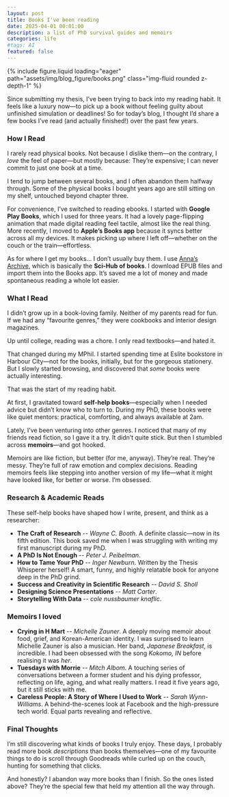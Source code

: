 ```yaml
---
layout: post
title: Books I've been reading
date: 2025-04-01 00:01:00
description: a list of PhD survival guides and memoirs
categories: life
#tags: AI
featured: false
---
```


<div class="row mt-3 justify-content-center">
    <div class="col-sm mt-3 mt-md-0">
        {% include figure.liquid loading="eager" path="assets/img/blog_figure/books.png" class="img-fluid rounded z-depth-1" %}
    </div>
</div>

Since submitting my thesis, I’ve been trying to back into my reading habit. It feels like a luxury now—to pick up a book without feeling guilty about unfinished simulation or deadlines! So for today’s blog, I thought I’d share a few books I’ve read (and actually finished!) over the past few years.

### How I Read

I rarely read physical books. Not because I dislike them—on the contrary, I *love* the feel of paper—but mostly because: They’re expensive; I can never commit to just one book at a time.

I tend to jump between several books, and I often abandon them halfway through. Some of the physical books I bought years ago are still sitting on my shelf, untouched beyond chapter three.

For convenience, I’ve switched to reading ebooks. I started with **Google Play Books**, which I used for three years. It had a lovely page-flipping animation that made digital reading feel tactile, almost like the real thing. More recently, I moved to **Apple’s Books app** because it syncs better across all my devices. It makes picking up where I left off—whether on the couch or the train—effortless.

As for where I get my books… I don’t usually buy them. I use [Anna’s Archive](https://annas-archive.org/), which is basically the **Sci-Hub of books**. I download EPUB files and import them into the Books app. It’s saved me a lot of money and made spontaneous reading a whole lot easier.

### What I Read

I didn’t grow up in a book-loving family. Neither of my parents read for fun. If we had any “favourite genres,” they were cookbooks and interior design magazines.

Up until college, reading was a chore. I only read textbooks—and hated it.

That changed during my MPhil. I started spending time at Eslite bookstore in Harbour City—not for the books, initially, but for the gorgeous stationery. But I slowly started browsing, and discovered that *some* books were actually interesting.

That was the start of my reading habit.

At first, I gravitated toward **self-help books**—especially when I needed advice but didn’t know who to turn to. During my PhD, these books were like quiet mentors: practical, comforting, and always available at 2am.

Lately, I’ve been venturing into other genres. I noticed that many of my friends read fiction, so I gave it a try. It didn’t quite stick. But then I stumbled across **memoirs**—and got hooked.

Memoirs are like fiction, but better (for me, anyway). They’re real. They’re messy. They’re full of raw emotion and complex decisions. Reading memoirs feels like stepping into another version of my life—what it might have looked like, for better or worse. I’m obsessed.

### Research & Academic Reads

These self-help books have shaped how I write, present, and think as a researcher:

- **The Craft of Research** -- *Wayne C. Booth*. A definite classic—now in its fifth edition. This book saved me when I was struggling with writing my first manuscript during my PhD.
- **A PhD Is Not Enough** -- *Peter J. Peibelman*.
- **How to Tame Your PhD** -- *Inger Newburn*. 
Written by the Thesis Whisperer herself! A smart, funny, and highly relatable book for anyone deep in the PhD grind.
- **Success and Creativity in Scientific Research** -- *David S. Sholl*
- **Designing Science Presentations** -- *Matt Carter*.
- **Storytelling With Data** -- *cole nussbaumer knaflic*.

### Memoirs I loved

- **Crying in H Mart** -- *Michelle Zauner*. A deeply moving memoir about food, grief, and Korean-American identity. I was surprised to learn Michelle Zauner is also a musician. Her band, *Japanese Breakfast*, is incredible. I had been obsessed with the song *Kokomo, IN* before realising it was *her*.
- **Tuesdays with Morrie** -- *Mitch Albom*. A touching series of conversations between a former student and his dying professor, reflecting on life, aging, and what really matters. I read it five years ago, but it still sticks with me.
- **Careless People: A Story of Where I Used to Work** -- *Sarah Wynn-Williams*. A behind-the-scenes look at Facebook and the high-pressure tech world. Equal parts revealing and reflective.

### Final Thoughts

I’m still discovering what kinds of books I truly enjoy. These days, I probably read more book *descriptions* than books themselves—one of my favourite things to do is scroll through Goodreads while curled up on the couch, hunting for something that clicks.

And honestly? I abandon way more books than I finish. So the ones listed above? They’re the special few that held my attention all the way through.